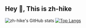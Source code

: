 ## Hey 👋, This is zh-hike
![zh-hike's GitHub stats](https://github-readme-stats.vercel.app/api?username=zh-hike&show_icons=true&theme=radical)
[![Top Langs](https://github-readme-stats.vercel.app/api/top-langs/?username=zh-hike&layout=compact)](https://github.com/zh-hike/zh-hike)
